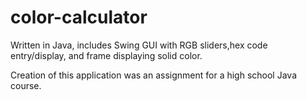 # color-calculator
Written in Java, includes Swing GUI with RGB sliders,hex code entry/display, and frame displaying solid color.

Creation of this application was an assignment for a high school Java course.
